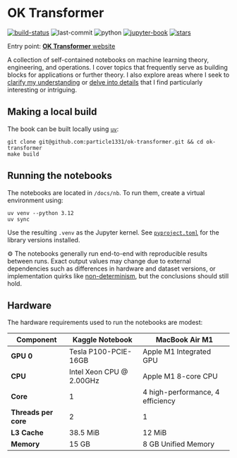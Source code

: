 # OK Transformer

[![build-status](https://img.shields.io/endpoint.svg?url=https%3A%2F%2Factions-badge.atrox.dev%2Fparticle1331%2Fok-transformer%2Fbadge%3Fref%3Dmaster&label=build&logo=none)](https://actions-badge.atrox.dev/particle1331/ok-transformer/goto?ref=master)
![last-commit](https://img.shields.io/github/last-commit/particle1331/ok-transformer/master)
![python](https://shields.io/badge/python-3.12%20-blue) 
[![jupyter-book](https://raw.githubusercontent.com/jupyter-book/jupyter-book/refs/heads/main/docs/images/badge.svg)](https://jupyterbook.org/en/stable/intro.html)
[![stars](https://img.shields.io/github/stars/particle1331/ok-transformer?style=social)](https://github.com/particle1331/ok-transformer) 

Entry point: [**OK Transformer** website](https://particle1331.github.io/ok-transformer/intro.html)

A collection of self-contained notebooks on machine learning theory, engineering, and operations. I cover topics that frequently serve as building blocks for applications or further theory. I also explore areas where I seek to [clarify my understanding](http://www.paulgraham.com/words.html) or [delve into details](http://www.paulgraham.com/getideas.html) that I find particularly interesting or intriguing.

## Making a local build

The book can be built locally using [`uv`](https://docs.astral.sh/uv/getting-started/installation/):

```
git clone git@github.com:particle1331/ok-transformer.git && cd ok-transformer
make build
```

## Running the notebooks

The notebooks are located in `/docs/nb`. 
To run them, create a virtual environment using:

```
uv venv --python 3.12
uv sync
```

Use the resulting `.venv` as the Jupyter kernel. See [`pyproject.toml`](https://github.com/particle1331/ok-transformer/blob/master/pyproject.toml) for the library versions installed.

⚙️ The notebooks generally run end-to-end with reproducible results between runs. 
Exact output values may change due to external dependencies such as differences 
in hardware and dataset versions, or implementation quirks like [non-determinism](https://pytorch.org/docs/stable/notes/randomness.html#reproducibility), but the conclusions should still hold.

## Hardware

The hardware requirements used to run the notebooks are modest:

| **Component**       | **Kaggle Notebook**   | **MacBook Air M1**                  |
|---------------------|----------------------------------|-------------------------------------|
| **GPU 0**          | Tesla P100-PCIE-16GB            | Apple M1 Integrated GPU |
| **CPU**            | Intel Xeon CPU @ 2.00GHz        | Apple M1 8-core CPU                |
| **Core**           | 1                                | 4 high-performance, 4 efficiency |
| **Threads per core**| 2                                | 1                                   |
| **L3 Cache**       | 38.5 MiB                        | 12 MiB                             |
| **Memory**         | 15 GB                           | 8 GB Unified Memory             |
